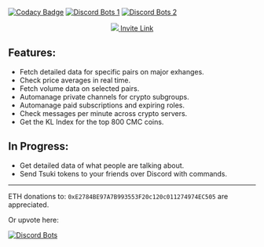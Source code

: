 [![Codacy Badge](https://api.codacy.com/project/badge/Grade/9dc99ab109574f63ba09427dbde80886)](https://www.codacy.com/app/ofonsk/TsukiBot?utm_source=github.com&utm_medium=referral&utm_content=OFRBG/TsukiBot&utm_campaign=badger)
[![Discord Bots 1](https://discordbots.org/api/widget/status/313452464399581194.png)](https://discordbots.org/bot/313452464399581194)
[![Discord Bots 2](https://discordbots.org/api/widget/servers/313452464399581194.png)](https://discordbots.org/bot/313452464399581194)

<p align="center">
  <a href="https://discordbots.org/bot/313452464399581194">
    <img src="https://imgur.com/95F1V53.png"/>
  </a>
  <a href="https://discordapp.com/oauth2/authorize?client_id=313452464399581194&scope=bot&permissions=268438608">Invite Link</a>
</p>


## Features:
+ Fetch detailed data for specific pairs on major exhanges.
+ Check price averages in real time.
+ Fetch volume data on selected pairs.
+ Automanage private channels for crypto subgroups.
+ Automanage paid subscriptions and expiring roles.
+ Check messages per minute across crypto servers.
+ Get the KL Index for the top 800 CMC coins.

## In Progress:
+ Get detailed data of what people are talking about.
+ Send Tsuki tokens to your friends over Discord with commands.

---

ETH donations to: `0xE2784BE97A7B993553F20c120c011274974EC505` are appreciated.

Or upvote here:

[![Discord Bots](https://discordbots.org/api/widget/313452464399581194.png)](https://discordbots.org/bot/313452464399581194)
